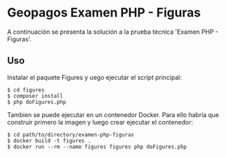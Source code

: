 Geopagos Examen PHP - Figuras
=============================

A continuación se presenta la solución a la prueba técnica 'Examen PHP - Figuras'.

Uso
---

Instalar el paquete Figures y uego ejecutar el script principal:

```
$ cd figures
$ composer install
$ php doFigures.php
```

Tambien se puede ejecutar en un contenedor Docker. Para ello habría que 
construir primero la imagen y luego crear  ejecutar el contenedor:

```
$ cd path/to/directory/examen-php-figuras
$ docker build -t figures .
$ docker run --rm --name figures figures php doFigures.php
```